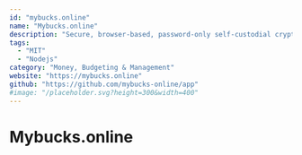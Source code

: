 ```yaml
---
id: "mybucks.online"
name: "Mybucks.online"
description: "Secure, browser-based, password-only self-custodial cryptocurrency wallet."
tags:
  - "MIT"
  - "Nodejs"
category: "Money, Budgeting & Management"
website: "https://mybucks.online"
github: "https://github.com/mybucks-online/app"
#image: "/placeholder.svg?height=300&width=400"
---
```


# Mybucks.online
